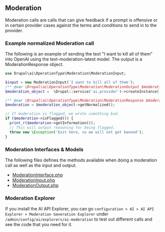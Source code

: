 

## Moderation

Moderation calls are calls that can give feedback if a prompt is offensive or in certain provider cases against the terms and conditions to send in to the provider.

### Example normalized Moderation call

The following is an example of sending the text "I want to kill all of them" into OpenAI using the text-moderation-latest model. The output is a ModerationResponse object.

```php
use Drupal\ai\OperationType\Moderation\ModerationInput;

$input = new ModerationInput('I want to kill all of them');
/** @var \Drupal\ai\OperationType\Moderation\ModerationOutput $moderation_object */
$moderation_object =  \Drupal::service('ai.provider')->createInstance('openai')->Moderation($input, 'text-moderation-latest', ['my-custom-call']);

/** @var \Drupal\ai\OperationType\Moderation\ModerationResponse $moderation */
$moderation = $moderation_object->getNormalized();

// If moderation is flagged, we wrote something bad.
if ($moderation->isFlagged()) {
  print_r($moderation->getInformation());
  // This will output reasoning for being flagged.
  throw new \Exception('Exit here, so we will not get banned');
}
```

### Moderation Interfaces & Models

The following files defines the methods available when doing a moderation call as well as the input and output.

* [ModerationInterface.php](https://git.drupalcode.org/project/ai/-/blob/1.0.x/src/OperationType/Moderation/ModerationInterface.php?ref_type=heads)
* [ModerationInput.php](https://git.drupalcode.org/project/ai/-/blob/1.0.x/src/OperationType/Moderation/ModerationInput.php?ref_type=heads)
* [ModerationOutput.php](https://git.drupalcode.org/project/ai/-/blob/1.0.x/src/OperationType/Moderation/ModerationOutput.php?ref_type=heads)

### Moderation Explorer
If you install the AI API Explorer, you can go `configuration > AI > AI API Explorer > Moderation Generation Explorer` under `/admin/config/ai/explorers/ai-moderation` to test out different calls and see the code that you need for it.
